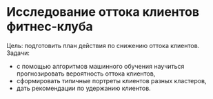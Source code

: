 # Исследование оттока клиентов фитнес-клуба
Цель: подготовить план действия по снижению оттока клиентов.
Задачи: 
- с помощью алгоритмов машинного обучения научиться прогнозировать вероятность оттока клиентов,
- сформировать типичные портреты клиентов разных кластеров,
- дать рекомендации по удержанию клиентов.